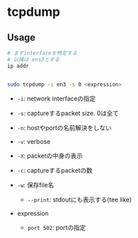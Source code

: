 # tcpdump

## Usage

```sh
# まずinterfaceを特定する
# 以降は ens3とする
ip addr


sudo tcpdump -i en3 -s 0 <expression>
```

* `-i`: network interfaceの指定
* `-s`: captureするpacket size. 0は全て
* `-n`: hostやportの名前解決をしない
* `-v`: verbose
* `-X`: packetの中身の表示
* `-c`: captureするpacketの数
* `-w`: 保存file名
  * `--print`: stdoutにも表示する(tee like)

* expression
  * `port 502`: portの指定
